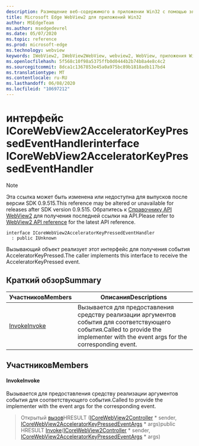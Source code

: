 ```yaml
---
description: Размещение веб-содержимого в приложении Win32 с помощью элемента управления Microsoft Edge WebView2
title: Microsoft Edge WebView2 для приложений Win32
author: MSEdgeTeam
ms.author: msedgedevrel
ms.date: 05/07/2020
ms.topic: reference
ms.prod: microsoft-edge
ms.technology: webview
keywords: IWebView2, IWebView2WebView, webview2, WebView, приложения Win32, Win32, EDGE, ICoreWebView2, ICoreWebView2Controller, элемент управления "веб-браузер", HTML Edge
ms.openlocfilehash: 5f568c10f98a5375ffb0d0444b2b74b8a4e8c4c2
ms.sourcegitcommit: 8dca1c1367853e45a0a975bc89b1818adb117bd4
ms.translationtype: MT
ms.contentlocale: ru-RU
ms.lasthandoff: 06/08/2020
ms.locfileid: "10697212"
---
```

# <span data-ttu-id="02dc8-104">интерфейс ICoreWebView2AcceleratorKeyPressedEventHandler</span><span class="sxs-lookup"><span data-stu-id="02dc8-104">interface ICoreWebView2AcceleratorKeyPressedEventHandler</span></span> 

> [!NOTE]
> <span data-ttu-id="02dc8-105">Эта ссылка может быть изменена или недоступна для выпусков после версии SDK 0.9.515.</span><span class="sxs-lookup"><span data-stu-id="02dc8-105">This reference may be altered or unavailable for releases after SDK version 0.9.515.</span></span> <span data-ttu-id="02dc8-106">Обратитесь к [Справочнику API WebView2](../../../webview2-api-reference.md) для получения последней ссылки на API.</span><span class="sxs-lookup"><span data-stu-id="02dc8-106">Please refer to [WebView2 API reference](../../../webview2-api-reference.md) for the latest API reference.</span></span>

```
interface ICoreWebView2AcceleratorKeyPressedEventHandler
  : public IUnknown
```

<span data-ttu-id="02dc8-107">Вызывающий объект реализует этот интерфейс для получения события AcceleratorKeyPressed.</span><span class="sxs-lookup"><span data-stu-id="02dc8-107">The caller implements this interface to receive the AcceleratorKeyPressed event.</span></span>

## <span data-ttu-id="02dc8-108">Краткий обзор</span><span class="sxs-lookup"><span data-stu-id="02dc8-108">Summary</span></span>

 <span data-ttu-id="02dc8-109">Участников</span><span class="sxs-lookup"><span data-stu-id="02dc8-109">Members</span></span>                        | <span data-ttu-id="02dc8-110">Описания</span><span class="sxs-lookup"><span data-stu-id="02dc8-110">Descriptions</span></span>
--------------------------------|---------------------------------------------
[<span data-ttu-id="02dc8-111">Invoke</span><span class="sxs-lookup"><span data-stu-id="02dc8-111">Invoke</span></span>](#invoke) | <span data-ttu-id="02dc8-112">Вызывается для предоставления средству реализации аргументов события для соответствующего события.</span><span class="sxs-lookup"><span data-stu-id="02dc8-112">Called to provide the implementer with the event args for the corresponding event.</span></span>

## <span data-ttu-id="02dc8-113">Участников</span><span class="sxs-lookup"><span data-stu-id="02dc8-113">Members</span></span>

#### <span data-ttu-id="02dc8-114">Invoke</span><span class="sxs-lookup"><span data-stu-id="02dc8-114">Invoke</span></span> 

<span data-ttu-id="02dc8-115">Вызывается для предоставления средству реализации аргументов события для соответствующего события.</span><span class="sxs-lookup"><span data-stu-id="02dc8-115">Called to provide the implementer with the event args for the corresponding event.</span></span>

> <span data-ttu-id="02dc8-116">Открытый [вызов](#invoke)HRESULT ([ICoreWebView2Controller](icorewebview2controller.md) \* sender, [ICoreWebView2AcceleratorKeyPressedEventArgs](icorewebview2acceleratorkeypressedeventargs.md) \* args)</span><span class="sxs-lookup"><span data-stu-id="02dc8-116">public HRESULT [Invoke](#invoke)([ICoreWebView2Controller](icorewebview2controller.md) \* sender, [ICoreWebView2AcceleratorKeyPressedEventArgs](icorewebview2acceleratorkeypressedeventargs.md) \* args)</span></span>

